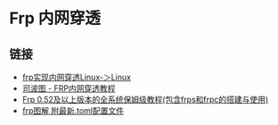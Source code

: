 # Frp 内网穿透


## 链接

* [frp实现内网穿透Linux-＞Linux](https://blog.csdn.net/weixin_49764009/article/details/122018688)
* [司波图 - FRP内网穿透教程](https://www.bilibili.com/video/BV1J74117714/)
* [Frp 0.52及以上版本的全系统保姆级教程(包含frps和frpc的搭建与使用)](https://blog.hoshiroko.com/archives/37f497acabc8/#frpc-toml)
* [frp图解 附最新.toml配置文件](https://www.cnblogs.com/cenima/p/17849921.html)
